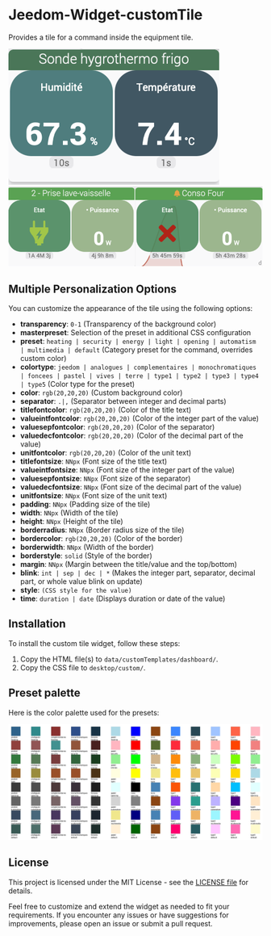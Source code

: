 # Jeedom-Widget-customTile

Provides a tile for a command inside the equipment tile.

![Dashboard 1](/img/dashboard1.png)
![Dashboard 2](/img/dashboard2.png)


## Multiple Personalization Options

You can customize the appearance of the tile using the following options:

- **transparency**: `0-1` (Transparency of the background color)
- **masterpreset**: Selection of the preset in additional CSS configuration
- **preset**: `heating | security | energy | light | opening | automatism | multimedia | default` (Category preset for the command, overrides custom color)
- **colortype**: `jeedom | analogues | complementaires | monochromatiques | foncees | pastel | vives | terre | type1 | type2 | type3 | type4 | type5` (Color type for the preset)
- **color**: `rgb(20,20,20)` (Custom background color)
- **separator**: `.|,` (Separator between integer and decimal parts)
- **titlefontcolor**: `rgb(20,20,20)` (Color of the title text)
- **valueintfontcolor**: `rgb(20,20,20)` (Color of the integer part of the value)
- **valuesepfontcolor**: `rgb(20,20,20)` (Color of the separator)
- **valuedecfontcolor**: `rgb(20,20,20)` (Color of the decimal part of the value)
- **unitfontcolor**: `rgb(20,20,20)` (Color of the unit text)
- **titlefontsize**: `NNpx` (Font size of the title text)
- **valueintfontsize**: `NNpx` (Font size of the integer part of the value)
- **valuesepfontsize**: `NNpx` (Font size of the separator)
- **valuedecfontsize**: `NNpx` (Font size of the decimal part of the value)
- **unitfontsize**: `NNpx` (Font size of the unit text)
- **padding**: `NNpx` (Padding size of the tile)
- **width**: `NNpx` (Width of the tile)
- **height**: `NNpx` (Height of the tile)
- **borderradius**: `NNpx` (Border radius size of the tile)
- **bordercolor**: `rgb(20,20,20)` (Color of the border)
- **borderwidth**: `NNpx` (Width of the border)
- **borderstyle**: `solid` (Style of the border)
- **margin**: `NNpx` (Margin between the title/value and the top/bottom)
- **blink**: `int | sep | dec | *` (Makes the integer part, separator, decimal part, or whole value blink on update)
- **style**: `(CSS style for the value)`
- **time**: `duration | date` (Displays duration or date of the value)

## Installation
To install the custom tile widget, follow these steps:

1. Copy the HTML file(s) to `data/customTemplates/dashboard/`.
2. Copy the CSS file to `desktop/custom/`.

## Preset palette
Here is the color palette used for the presets:

![Palette](/img/palette.jpg)


## License

This project is licensed under the MIT License - see the [LICENSE file](/LICENSE) for details.

Feel free to customize and extend the widget as needed to fit your requirements.
If you encounter any issues or have suggestions for improvements, please open an issue or submit a pull request.
